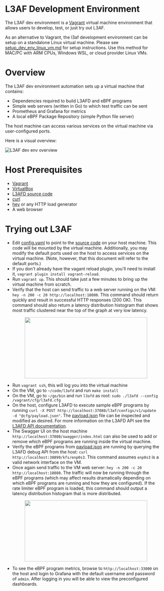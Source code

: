 # L3AF Development Environment

The L3AF dev environment is a [Vagrant](https://www.vagrantup.com/) virtual
machine environment that allows users to develop, test, or just try out L3AF.

As an alternative to Vagrant, the l3af development environment can be setup on a standalone Linux virtual machine. Please see [setup_dev_env_linux_vm.md](setup_dev_env_linux_vm.md) for setup instructions. Use this method for MAC/PC with ARM CPUs, Windows WSL, or cloud provider Linux VMs.

# Overview

The L3AF dev environment automation sets up a virtual machine that contains:

* Dependencies required to build L3AFD and eBPF programs
* Simple web servers (written in Go) to which test traffic can be sent
* Prometheus and Grafana for metrics
* A local eBPF Package Repository (simple Python file server)

The host machine can access various services on the virtual machine via
user-configured ports.

Here is a visual overview:

![L3AF dev env overview](../images/L3AF_dev_env.png)

# Host Prerequisites

* [Vagrant](https://www.vagrantup.com/)
* [VirtualBox](https://www.virtualbox.org/)
* [L3AFD source code](https://github.com/l3af-project/l3afd)
* [curl](https://curl.se/)
* [hey](https://github.com/rakyll/hey) or any HTTP load generator
* A web browser

# Trying out L3AF

* Edit [config.yaml](config.yaml) to point to the
  [source code](https://github.com/l3af-project/l3afd) on your host machine.
  This code will be mounted by the virtual machine. Additionally, you may modify
  the default ports used on the host to access services on the virtual machine.
  (Note, however, that this document will refer to the default ports.)
* If you don't already have the vagant reload plugin, you'll need to install it,
  `vagrant plugin install vagrant-reload`.
* Run `vagrant up`. This should take just a few minutes to bring up the
  virtual machine from scratch.
* Verify that the host can send traffic to a web server running on the VM:
  `hey -n 200 -c 20 http://localhost:18080`. This command should return quickly
  and result in successful HTTP responses (200 OK).  This command should also return a latency distribution histogram that shows
  most traffic clustered near the top of the graph at very low latency.<p align="center"><img src="https://user-images.githubusercontent.com/106849610/179866166-597bef0d-2f5f-4ae7-89ee-1acdda5fd060.png" width="400" height="200"/></p>
* Run `vagrant ssh`, this will log you into the virtual machine
* On the VM, go to `~/code/l3afd` and run `make install`
* On the VM, go to `~/go/bin` and run `l3afd` as root:
  `sudo ./l3afd --config /vagrant/cfg/l3afd.cfg`
* On the host, configure L3AFD to execute sample eBPF programs by running
  `curl -X POST http://localhost:37080/l3af/configs/v1/update -d
  "@cfg/payload.json"`. The [payload.json](cfg/payload.json) file can be
  inspected and modified as desired. For more information on the L3AFD API see
  the [L3AFD API documentation](https://github.com/l3af-project/l3afd/tree/main/docs/api).
* The Swagger UI on the host machine `http://localhost:37080/swagger/index.html`
  can also be used to add or remove which eBPF programs are running inside the
  virtual machine.
* Verify the eBPF programs from [payload.json](cfg/payload.json) are running by
  querying the L3AFD debug API from the host:
  `curl http://localhost:38899/kfs/enp0s3`. This command assumes `enp0s3` is a
  valid network interface on the VM.
* Once again send traffic to the VM web server:
  `hey -n 200 -c 20 http://localhost:18080`. The traffic will now be running
  through the eBPF programs (which may affect results dramatically depending
  on which eBPF programs are running and how they are configured).  If the rate limiter eBPF program is loaded, this command should output a latency distribution histogram that
  is more distributed.<p align="center"><img src="https://user-images.githubusercontent.com/106849610/179867246-406a2841-5a49-4102-b42c-e9cbf07ce2c3.png" width="400" height="200"/></p>
* To see the eBPF program metrics, browse to `http://localhost:33000` on the
  host and login to Grafana with the default username and password of `admin`.
  After logging in you will be able to view the preconfigured dashboards.
